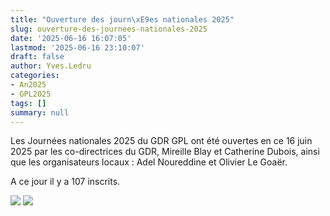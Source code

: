 ```yaml
---
title: "Ouverture des journ\xE9es nationales 2025"
slug: ouverture-des-journees-nationales-2025
date: '2025-06-16 16:07:05'
lastmod: '2025-06-16 23:10:07'
draft: false
author: Yves.Ledru
categories:
- An2025
- GPL2025
tags: []
summary: null
---
```


Les Journées nationales 2025 du GDR GPL ont été ouvertes en ce 16 juin 2025 par les co-directrices du GDR, Mireille Blay et Catherine Dubois, ainsi que les organisateurs locaux : Adel Noureddine et Olivier Le Goaër.

A ce jour il y a 107 inscrits.

![](https://gdr-gpl.cnrs.fr/wp-content/uploads/2025/06/GPL25_ouverture1.jpg) ![](https://gdr-gpl.cnrs.fr/wp-content/uploads/2025/06/GPL65_Ouverture2.jpg)
